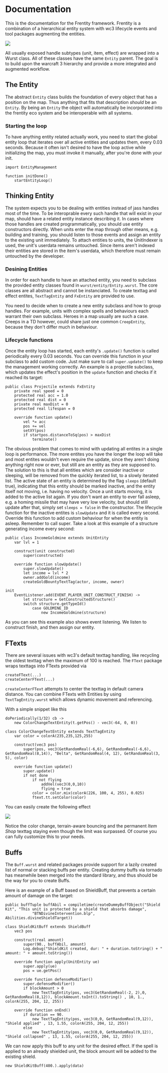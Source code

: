 # Documentation

This is the documentation for the Frentity framework.
Frentity is a combination of a hierarchical entity system with wc3 lifecycle events and tool packages augmenting the entities.

![](./hierarchy.png)

All usually exposed handle subtypes (unit, item, effect) are wrapped into a Wurst class. All of these classes have the same `Entity` parent.
The goal is to build upon the warcraft 3 hierarchy and provide a more integrated and augmented workflow.

## The Entity

The abstract `Entity` class builds the foundation of every object that has a position on the map. Thus anything that fits that description *should* be an `Entity`.
By being an `Entity` the object will automatically be incorporated into the frentity eco system and be interoperable with all systems.

### Starting the loop

To have anything entity related actually work, you need to start the global entity loop that iterates over all active entities and updates them, every 0.03 seconds. Because it often isn't desired to have the loop active while initializing the map, you must invoke it manually, after you're done with your init.

```wurst
import EntityManagement

function initDone()
	startEntityLoop()
```

## Thinking Entity

The system expects you to be dealing with entities instead of jass handles most of the time. To be interoprable every such handle that will exist in your map, should have a related entity instance describing it. In cases where those handles are created programmatically, you should use entity constructors directly. When units enter the map through other means, e.g. building and training, you should listen to those events and assign an entity to the existing unit immediately.
To attach entities to units, the UnitIndexer is used, the unit's userdata remains untouched. Since items aren't indexed their entities are stored in the item's userdata, which therefore must remain untouched by the developer.

### Desining Entities

In order for each handle to have an attached entity, you need to subclass the provided entity classes found in `wurst/entity/Entity.wurst`. The core classes are all abstract and cannot be instanciated. To create texttag and effect entites, `TextTagEntity` and `FxEntity` are provided to use.

You need to decide when to create a new entity subclass and how to group handles. For example, units with complex spells and behaviours each warrant their own subclass. Heroes in a map usually are such a case. Creeps in a TD however, could share just one common `CreepEntity`, because they don't differ much in behaviour.

### Lifecycle functions

Once the entity loop has started, each entity's `.update()` function is called periodically every 0.03 seconds. You can override this function in your subclass to add custom code. Just make sure to call `super.update()` to keep the management working correctly. An example is a projectile subclass, which updates the effect's position in the `update` function and checks if it reached its target:

```wurst
public class Projectile extends FxEntity
	private real speed = 0
	protected real acc = 1.0
	protected real dist = 0
	private real maxDist = 0
	protected real lifespan = 0
		
	override function update()
		vel *= acc
		pos += vel
		setXY(pos)
		if startpos.distanceToSq(pos) > maxDist
			terminate()
```

The obvious problem that comes to mind with updating all entites in a single loop is performance. The more entites you have the longer the loop will take and most entites wouldn't even require the update, since they aren't doing anything right now or ever, but still are an entity as they are supposed to. The solution to this is that all entities which are consider inactive or sleeping, will be removed from the quickly iterated list, to a slowly iterated list. The active state of an entity is determined by the flag `sleeps` (default true), indicating that this entity should be marked inactive, and the entity itself not moving, i.e. having no velocity.
Once a unit starts moving, it is added to the active list again. If you don't want an entity to ever fall asleep, e.g. a homing missile that may have very low velocity, but should still update after that, simply set `sleeps = false` in the constructor.
The lifecycle function for the inactive entites is `slowUpdate` and it is called every second. Override this function to add custom behaviour for when the entity is asleep. Remember to call super. Take a look at this example of a structure generating income every second:

```wurst
public class IncomeGoldmine extends UnitEntity
	var lvl = 1

	construct(unit constructed)
		super(constructed)

	override function slowUpdate()
		super.slowUpdate()
		let income = lvl * 2
		owner.addGold(income)
		createGoldBountyTextTag(actor, income, owner)

init
	EventListener.add(EVENT_PLAYER_UNIT_CONSTRUCT_FINISH) ->
		let structure = GetConstructedStructure()
		switch structure.getTypeId()
			case GOLDMINE_ID
				new IncomeGoldmine(structure)
```

As you can see this example also shows event listening. We listen to construct finish, and then assign our entity.

## FTexts

There are several issues with wc3's default texttag handling, like recycling the oldest texttag when the maximum of 100 is reached.
The `FText` package wraps texttags into FTexts provided via 
```
createFText(...)
createCenterFText(...)
```

`createCenterFText` attempts to center the texttag in default camera distance. You can combine FTexts with Entities by using `TextTagEntity.wurst` which allows dynamic movement and referencing.

With a simple snippet like this
```
doPeriodically(1/32) cb ->
	new ColorChangeTextEntity(t.getPos() - vec3(-64, 0, 0))
    
class ColorChangeTextEntity extends TextTagEntity
	var color = colorA(235,235,125,255)

	construct(vec3 pos)
		super(pos, vec3(GetRandomReal(-6,6), GetRandomReal(-6,6), GetRandomReal(8,14)), "Ðelta", GetRandomReal(4, 12), GetRandomReal(3, 5), color)

	override function update()
		super.update()
		if not done
			if not flying
				addVel(vec3(0,0,10))
				flying = true
			color = color.mix(colorA(226, 100, 4, 255), 0.025)
			ftext.tt.setColor(color)
```
You can easily create the following effect

![](https://media.giphy.com/media/1o1oeeUn3HP64iCIuV/giphy.gif)

Notice the color change, terrain-aware bouncing and the permanent *Item Shop* texttag staying even though the limit was surpassed. Of course you can fully customize this to your needs.

## Buffs

The `Buff.wurst` and related packages provide support for a lazily created list of normal or stacking buffs per entity. Creating dummy buffs via tornado has meanwhile been merged into the standard library, and thus should be the way for you to create Buffs.

Here is an example of a Buff based on ShieldBuff, that prevents a certain amount of damage on the target:

```
public buffTuple buffAbil = compiletime(createDummyBuffObject("Shield Kit", "This unit is protected by a shield that absorbs damage", 
			"BTNDivineIntervention.blp", Abilities.divineShieldTarget))
            
class ShieldKitBuff extends ShieldBuff
	vec3 pos

	construct(real amount)
		super(90., buffAbil, amount)
		Log.debug("ShieldKit created, dur: " + duration.toString() + " amount: " + amount.toString())

	override function apply(UnitEntity ue) 
		super.apply(ue)
		pos = ue.getPos()

	override function defenseModifier()
		super.defenseModifier()
		if blockAmount > 0
			new TextTagEntity(pos, vec3(GetRandomReal(-2, 2),0, GetRandomReal(8,12)), blockAmount.toInt().toString() , 10, 1., colorA(255, 204, 12, 255))

	override function onEnd()
		if duration == 90.
			new TextTagEntity(pos, vec3(0,0, GetRandomReal(9,12)), "Shield applied" , 13, 1.55, colorA(255, 204, 12, 255))
		else
			new TextTagEntity(pos, vec3(0,0, GetRandomReal(9,12)), "Shield collapsed" , 13, 1.55, colorA(255, 204, 12, 255))
```

We can now apply this buff to any unit for the desired effect. If the spell is applied to an already shielded unit, the block amount will be added to the existing shield.
```
new ShieldKitBuff(400.).apply(data)
```
